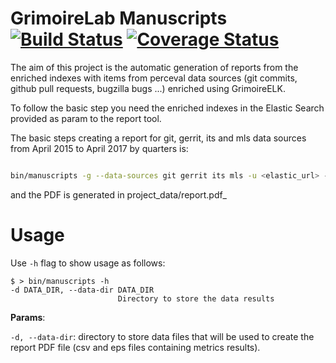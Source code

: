 # GrimoireLab Manuscripts [![Build Status](https://travis-ci.org/chaoss/grimoirelab-manuscripts.svg?branch=master)](https://travis-ci.org/chaoss/grimoirelab-manuscripts) [![Coverage Status](https://coveralls.io/repos/github/chaoss/grimoirelab-manuscripts/badge.svg?branch=master)](https://coveralls.io/github/chaoss/grimoirelab-manuscripts?branch=master)

The aim of this project is the automatic generation of reports from the enriched indexes with items from perceval data sources (git commits, github pull requests, bugzilla bugs ...) enriched using GrimoireELK.

To follow the basic step you need the enriched indexes in the Elastic Search provided as param to the report tool.

The basic steps creating a report for git, gerrit, its and mls data sources from April 2015 to April 2017 by quarters is:

```bash

bin/manuscripts -g --data-sources git gerrit its mls -u <elastic_url> -s 2015-04-01 -e 2017-04-01 -d project_data -i quarter
```

and the PDF is generated in project_data/report.pdf_

# Usage

Use `-h` flag to show usage as follows:
```
$ > bin/manuscripts -h
-d DATA_DIR, --data-dir DATA_DIR
                        Directory to store the data results
```
**Params**:

`-d, --data-dir`: directory to store data files that will be used to create the report PDF file (csv and eps files containing metrics results).
